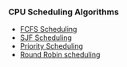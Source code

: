 ### CPU Scheduling Algorithms

- [FCFS Scheduling](https://github.com/abhijithvijayan/System-Software-lab/tree/master/cycle-1/p_01/README.md)
- [SJF Scheduling](https://github.com/abhijithvijayan/System-Software-lab/tree/master/cycle-1/p_02/README.md)
- [Priority Scheduling](https://github.com/abhijithvijayan/System-Software-lab/tree/master/cycle-1/p_03/README.md)
- [Round Robin scheduling](https://github.com/abhijithvijayan/System-Software-lab/tree/master/cycle-1/p_04/README.md)